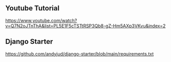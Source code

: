 

## Youtube Tutorial
https://www.youtube.com/watch?v=Q7N2oJTnThA&list=PL5E1F5cTSTtRSP3Qb8-gZ-Hm5AXp3VKvu&index=2

## Django Starter
https://github.com/andyjud/django-starter/blob/main/requirements.txt
